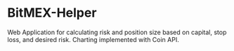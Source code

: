 # BitMEX-Helper
Web Application for calculating risk and position size based on capital, stop loss, and desired risk. Charting implemented with Coin API.
